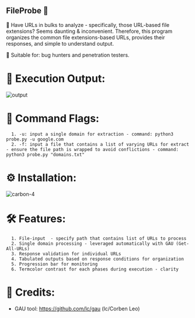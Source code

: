 ## FileProbe 📄

🎯 Have URLs in bulks to analyze - specifically, those URL-based file extensions? Seems daunting & inconvenient. Therefore, this program organizes the common file extensions-based URLs,  provides their responses, and simple to understand output. 

👀 Suitable for: bug hunters and penetration testers.

# 🚀 Execution Output:
![output](https://github.com/user-attachments/assets/4734deb1-11ca-4aef-a866-b8c5c171cbb2)
# 🏁 Command Flags:

      1. -u: input a single domain for extraction - command: python3 probe.py -u google.com
      2. -f: input a file that contains a list of varying URLs for extract - ensure the file path is wrapped to avoid conflictions - command: python3 probe.py "domains.txt"

# ⚙️ Installation:

![carbon-4](https://github.com/user-attachments/assets/6136475f-209f-4007-84a8-884dd1464e7c)

# 🛠️ Features:

      1. File-input  - specify path that contains list of URLs to process
      2. Single domain processing - leveraged automatically with GAU (Get-All-URLs)
      3. Response validation for individual URLs 
      4. Tabulated outputs based on response conditions for organization
      5. Progression bar for monitoring
      6. Termcolor contrast for each phases during execution - clarity

# 👥 Credits:

 - GAU tool: https://github.com/lc/gau (lc/Corben Leo)
